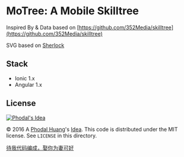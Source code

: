 # MoTree: A Mobile Skilltree

Inspired By & Data based on [https://github.com/352Media/skilltree](https://github.com/352Media/skilltree)

SVG based on [Sherlock](https://github.com/phodal/sherlock)

Stack
---

 - Ionic 1.x
 - Angular 1.x

License
---

[![Phodal's Idea](http://brand.phodal.com/shields/idea-small.svg)](http://ideas.phodal.com/)

© 2016 A [Phodal Huang](https://www.phodal.com)'s [Idea](http://github.com/phodal/ideas).  This code is distributed under the MIT license. See `LICENSE` in this directory.

[待我代码编成，娶你为妻可好](http://www.xuntayizhan.com/blog/ji-ke-ai-qing-zhi-er-shi-dai-wo-dai-ma-bian-cheng-qu-ni-wei-qi-ke-hao-wan/)
